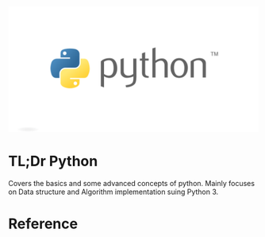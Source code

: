 <img src='assets/python-logo.png' /> 

# TL;Dr Python

Covers the basics and some advanced concepts of python. Mainly focuses on Data structure and Algorithm implementation suing Python 3.

# Reference

[1]: Coding "Data Analysis and Agorihtms Made Easy by Narasimha Karumanchi" 

[2]: Theory "Fluent Python by Luciano Ramalho "


